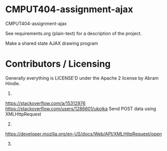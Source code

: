 CMPUT404-assignment-ajax
==============================

CMPUT404-assignment-ajax

See requirements.org (plain-text) for a description of the project.

Make a shared state AJAX drawing program

Contributors / Licensing
========================

Generally everything is LICENSE'D under the Apache 2 license by Abram Hindle.

1.
https://stackoverflow.com/a/15312976
https://stackoverflow.com/users/1286601/ukolka
Send POST data using XMLHttpRequest

2.
https://developer.mozilla.org/en-US/docs/Web/API/XMLHttpRequest/open

3.
